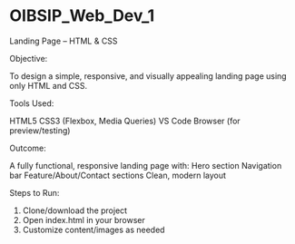 # OIBSIP_Web_Dev_1

Landing Page – HTML & CSS

Objective:

To design a simple, responsive, and visually appealing landing page using only HTML and CSS.

Tools Used:

HTML5
CSS3 (Flexbox, Media Queries)
VS Code
Browser (for preview/testing)


Outcome:

A fully functional, responsive landing page with:
Hero section
Navigation bar
Feature/About/Contact sections
Clean, modern layout


Steps to Run:

1. Clone/download the project
2. Open index.html in your browser
3. Customize content/images as needed
  
